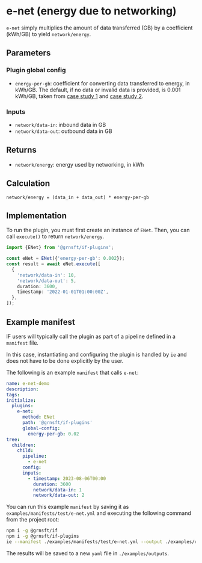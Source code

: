 # e-net (energy due to networking)

`e-net` simply multiplies the amount of data transferred (GB) by a coefficient (kWh/GB) to yield `network/energy`.

## Parameters

### Plugin global config

- `energy-per-gb`: coefficient for converting data transferred to energy, in kWh/GB. The default, if no data or invalid data is provided, is 0.001 kWh/GB, taken from [case study 1](https://www.cloudcarbonfootprint.org/docs/methodology/#chosen-coefficient) and [case study 2](https://www.cloudcarbonfootprint.org/docs/methodology/#appendix-iv-recent-networking-studies).

### Inputs

- `network/data-in`: inbound data in GB
- `network/data-out`: outbound data in GB

## Returns

- `network/energy`: energy used by networking, in kWh

## Calculation

```psuedocode
network/energy = (data_in + data_out) * energy-per-gb
```

## Implementation

To run the plugin, you must first create an instance of `ENet`. Then, you can call `execute()` to return `network/energy`.

```typescript
import {ENet} from '@grnsft/if-plugins';

const eNet = ENet({'energy-per-gb': 0.002});
const result = await eNet.execute([
  {
    'network/data-in': 10,
    'network/data-out': 5,
    duration: 3600,
    timestamp: '2022-01-01T01:00:00Z',
  },
]);
```

## Example manifest

IF users will typically call the plugin as part of a pipeline defined in
a `manifest` file.

In this case, instantiating and configuring the plugin is
handled by `ie` and does not have to be done explicitly by
the user.

The following is an example `manifest` that calls `e-net`:

```yaml
name: e-net-demo
description:
tags:
initialize:
  plugins:
    e-net:
      method: ENet
      path: '@grnsft/if-plugins'
      global-config:
        energy-per-gb: 0.02
tree:
  children:
    child:
      pipeline:
        - e-net
      config:
      inputs:
        - timestamp: 2023-08-06T00:00
          duration: 3600
          network/data-in: 1
          network/data-out: 2
```

You can run this example `manifest` by saving it as `examples/manifests/test/e-net.yml` and executing the following command from the project root:

```sh
npm i -g @grnsft/if
npm i -g @grnsft/if-plugins
ie --manifest ./examples/manifests/test/e-net.yml --output ./examples/outputs/e-net.yml
```

The results will be saved to a new `yaml` file in `./examples/outputs`.
